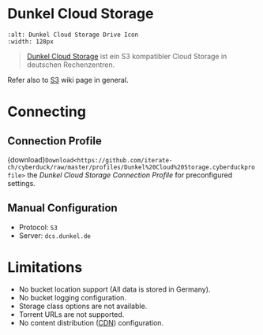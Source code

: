Dunkel Cloud Storage
===

```{image} _images/Dunkel_Cloud_Storage.png
:alt: Dunkel Cloud Storage Drive Icon
:width: 128px
```

> [Dunkel Cloud Storage](http://www.dunkel.de/s3/) ist ein S3 kompatibler Cloud Storage in deutschen Rechenzentren. 

Refer also to [S3](index) wiki page in general.

# Connecting

## Connection Profile

{download}`Download<https://github.com/iterate-ch/cyberduck/raw/master/profiles/Dunkel%20Cloud%20Storage.cyberduckprofile>` the *Dunkel Cloud Storage Connection Profile* for preconfigured settings.

## Manual Configuration

- Protocol: `S3`
- Server: `dcs.dunkel.de`

# Limitations

- No bucket location support (All data is stored in Germany).
- No bucket logging configuration.
- Storage class options are not available.
- Torrent URLs are not supported.
- No content distribution ([CDN](../../CDN/index)) configuration.